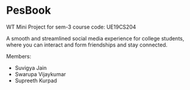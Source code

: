 # PesBook
WT Mini Project for sem-3 course code: UE19CS204 

A smooth and streamlined social media experience for college students, where you can interact and form friendships and stay connected.

Members:
- Suvigya Jain
- Swarupa Vijaykumar
- Supreeth Kurpad
